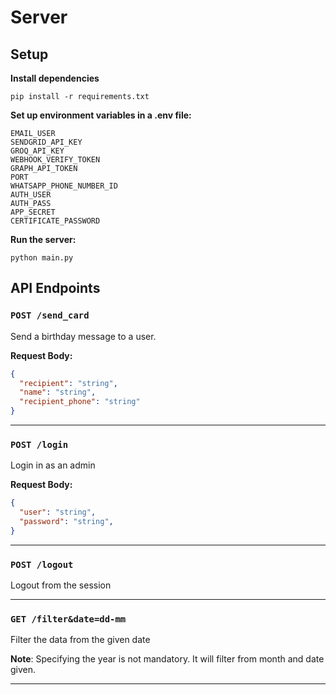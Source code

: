 # Server

## Setup

**Install dependencies**

`pip install -r requirements.txt`

**Set up environment variables in a .env file:**
```
EMAIL_USER
SENDGRID_API_KEY
GROQ_API_KEY
WEBHOOK_VERIFY_TOKEN
GRAPH_API_TOKEN
PORT
WHATSAPP_PHONE_NUMBER_ID
AUTH_USER
AUTH_PASS
APP_SECRET
CERTIFICATE_PASSWORD
```

**Run the server:**

`python main.py`

## API Endpoints

### `POST /send_card`

Send a birthday message to a user.

**Request Body:**

```json
{
  "recipient": "string",
  "name": "string",
  "recipient_phone": "string"
}
```

---

### `POST /login`

Login in as an admin

**Request Body:**

```json
{
  "user": "string",
  "password": "string",
}
```

---

### `POST /logout`

Logout from the session

---

### `GET /filter&date=dd-mm`

Filter the data from the given date

**Note**: Specifying the year is not mandatory. It will filter from month and date given.

---
